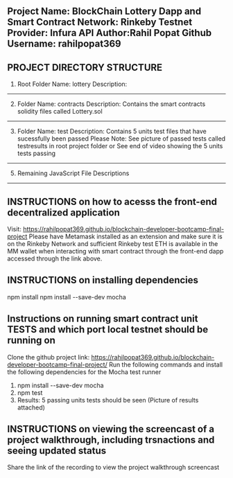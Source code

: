 Project Name: BlockChain Lottery Dapp and Smart Contract 
Network: Rinkeby Testnet
Provider: Infura API 
Author:Rahil Popat
Github Username: rahilpopat369
---------------------------------------------------------------------------------------------------------
PROJECT DIRECTORY STRUCTURE
--------------------------------------------------------------------------------------------------------
1) Root Folder Name: lottery 
    Description: 
---------------------------------------------------------------------------------
2) Folder Name: contracts
     Description: Contains the smart contracts solidity files called Lottery.sol
----------------------------------------------------------------------------------
3) Folder Name: test
     Description: Contains 5 units test files that have sucessfully been passed
     Please Note: See picture of passed tests called testresults in root project folder
     or See end of video showing the 5 units tests passing 
----------------------------------------------------------------------------------
5) Remaining JavaScript File Descriptions
   
----------------------------------------------------------------------------------
INSTRUCTIONS on how to acesss the front-end decentralized application 
----------------------------------------------------------------------------------
Visit: https://rahilpopat369.github.io/blockchain-developer-bootcamp-final-project
Please have Metamask installed as an extension and make sure it is on the Rinkeby Network and sufficient Rinkeby test ETH is available in the MM wallet when interacting with smart contract through the front-end dapp accessed through the link above.

INSTRUCTIONS on installing dependencies
-----------------------------------------------------------------------------------
npm install 
npm install --save-dev mocha 

Instructions on running smart contract unit TESTS and which port local testnet should be running on
-----------------------------------------------
Clone the github project link: https://rahilpopat369.github.io/blockchain-developer-bootcamp-final-project/
Run the following commands and install the following dependencies for the Mocha test runner
1) npm install --save-dev mocha
2) npm test 
3) Results: 5 passing units tests should be seen (Picture of results attached)


INSTRUCTIONS on viewing the screencast of a project walkthrough, including trsnactions and seeing updated status 
-----------------------------------------------
Share the link of the recording to view the project walkthrough screencast 
